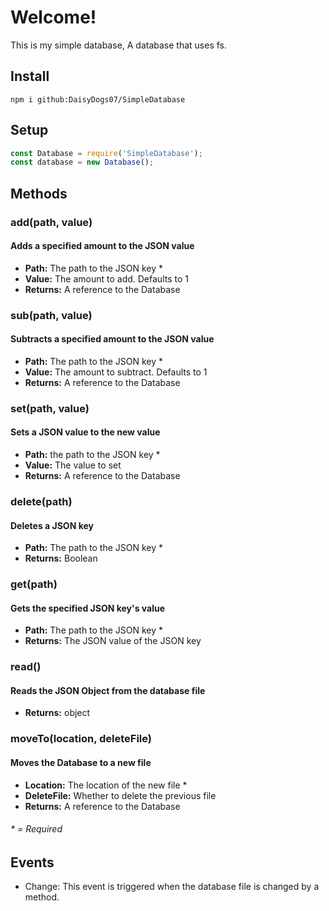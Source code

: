# Welcome!
This is my simple database, A database that uses fs.
## Install
```
npm i github:DaisyDogs07/SimpleDatabase
```
## Setup
```js
const Database = require('SimpleDatabase');
const database = new Database();
```
## Methods
### add(path, value)
#### Adds a specified amount to the JSON value
* **Path:** The path to the JSON key *
* **Value:** The amount to add. Defaults to 1
* **Returns:** A reference to the Database
### sub(path, value)
#### Subtracts a specified amount to the JSON value
* **Path:** The path to the JSON key *
* **Value:** The amount to subtract. Defaults to 1
* **Returns:** A reference to the Database
### set(path, value)
#### Sets a JSON value to the new value
* **Path:** the path to the JSON key *
* **Value:** The value to set
* **Returns:** A reference to the Database
### delete(path)
#### Deletes a JSON key
* **Path:** The path to the JSON key *
* **Returns:** Boolean
### get(path)
#### Gets the specified JSON key's value
* **Path:** The path to the JSON key *
* **Returns:** The JSON value of the JSON key
### read()
#### Reads the JSON Object from the database file
* **Returns:** object
### moveTo(location, deleteFile)
#### Moves the Database to a new file
* **Location:** The location of the new file *
* **DeleteFile:** Whether to delete the previous file
* **Returns:** A reference to the Database
###### * = Required

## Events
* Change: This event is triggered when the database file is changed by a method.